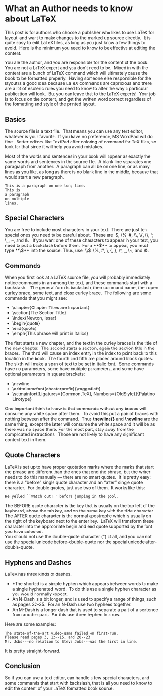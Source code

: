 #  What an Author needs to know about LaTeX

This post is for authors who choose a publisher who likes to use LaTeX for layout, and want to make changes to the marked up source directly.  It is quite easy to edit LaTeX files, as long as you just know a few things to avoid.  Here is the minimum you need to know to be effective at editing the content.  

You are the author, and you are responsible for the content of the book.  You are not a LaTeX expert and you don’t need to be.  Mixed in with the content are a bunch of LaTeX command which will ultimately cause the book to be formatted properly.  Having someone else responsible for the layout is a good idea because LaTeX commands are capricious and there are a lot of esoteric rules you need to know to alter the way a particular publication will look.  But you can leave that to the LaTeX experts!  Your job is to focus on the content, and get the written word correct regardless of the formatting and style of the printed layout.

## Basics

The source file is a text file.  That means you can use any text editor, whatever is your favorite.  If you have no preference, MS WordPad will do fine.  Better editors like TextPad offer coloring of command for TeX files, so look for that since it will help you avoid mistakes.  

Most of the words and sentences in your book will appear as exactly the same words and sentences in the source file.  A blank line separates one paragraph from another.  A paragraph can all be on one line, or as many lines as you like, as long as there is no blank line in the middle, because that would start a new paragraph.

```
This is a paragraph on one long line.
This is
a paragraph
on multiple
lines.

```


## Special Characters

You are free to include most characters in your text.  There are just ten special ones you need to be careful about.  These are  $, \%, #, \\, \{, \}, ^, \_, ~, and &.   If you want one of these characters to appear in your text, you need to put a backslash before them.  For a **$** to appear, you must type **\\$** into the source. Thus, use  \\$, \\%, #, \\, \{, \}, \\^, \_, \\~, and \\&.

## Commands

When you first look at a LaTeX source file, you will probably immediately notice commands in an among the text, and these commands start with a backslash.   The general form is backslash, then command name, then open curley brace, some text, and close curley brace.  The following are some commands that you might see:

*   \\chapter\{Chapter Titles are Important\}
*   \\section\{The Section Title\}
*   \\index\{Newton, Issac\}
*   \\begin\{quote\}
*   \\end\{quote\}
*   \\emph\{This phrase will print in italics\}

The first starts a new chapter, and the text in the curley braces is the title of the new chapter.  The second starts a section, again the section title in the braces.  The third will cause an index entry in the index to point back to this location in the book.  The fourth and fifth are placed around block quotes.  The sixth will make a span of text to be set in italic font.  Some commands have no parameters, some have multiple parameters, and some have optional parameters in square brackets:

*   \\newline
*   \\addtokomafont\{chapterprefix\}\{\\raggedleft\}
*   \\setmainfont\[Ligatures=\{Common,TeX\}, Numbers=\{OldStyle\}\]\{Palatino Linotype\}

One important think to know is that commands without any braces will consume any white space after them.  To avoid this put a pair of braces with nothing between after the command.  Thus **\\newline{}** and **\\newline** are the same thing, except the latter will consume the white space and it will be as there was no space there. For the most part, stay away from the complicated instructions.  Those are not likely to have any significant content text in them.

## Quote Characters

LaTeX is set up to have proper quotation marks where the marks that start the phrase are different than the ones that end the phrase, but the writer needs to do this manually — there are no smart quotes.  It is pretty easy: there is a “before” single quote character and an “after” single quote character.  For double quotes, just use two of them.  It works like this:

```
He yelled ``Watch out!'' before jumping in the pool.
```


The BEFORE quote character is the key that is usually on the top left of the keyboard, above the tab key, and on the same key with the tilde character.   The AFTER quote character is the normal apostrophe which is usually on the right of the keyboard next to the enter key.  LaTeX will transform these character into the appropriate begin and end quote supported by the font you have selected.  
You should not use the double-quote character (") at all, and you can not use the special unicode before-double-quote nor the special unicode after-double-quote.  

## Hyphens and Dashes

LaTeX has three kinds of dashes.  

* *The shorted is a simple hyphen which appears between words to make a single hyphenated  word.  To do this use a single hyphen character as you would normally expect. 
* An N-Dash is a bit longer, and is used to specify a range of things, such as pages 32–35.  For an N-Dash use two hyphens together.  
* An M-Dash is a longer dash that is used to separate a part of a sentence from another part.  For this use three hyphen in a row. 

Here are some examples:

```
The state-of-the-art video-game failed on first-run.
Please read pages 3, 12--15, and 20--23
Mr. Jobs---no relation to Steve Jobs---was the first in line.
```

It is pretty straight-forward.

## Conclusion

So if you can use a text editor, can handle a few special characters, and some commands that start with backslash, that is all you need to know to edit the content of your LaTeX formatted book source.